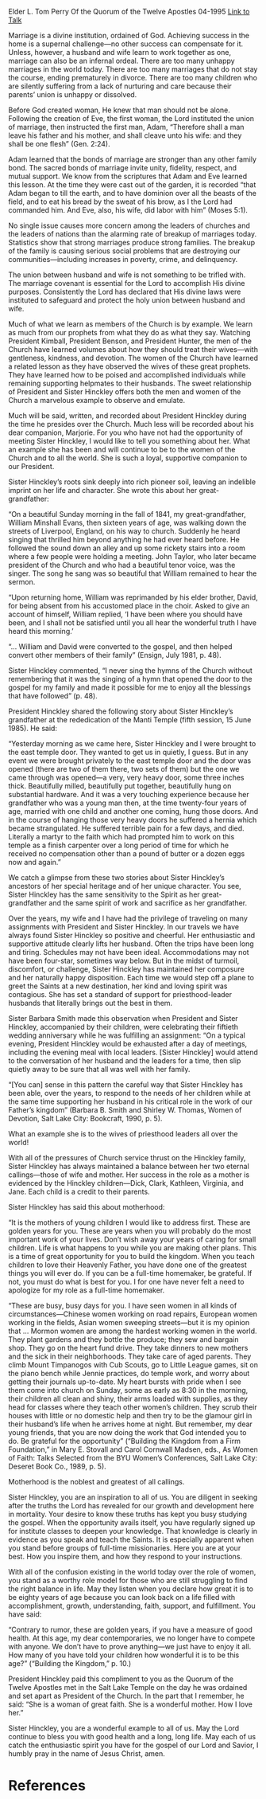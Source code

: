 Elder L. Tom Perry
Of the Quorum of the Twelve Apostles
04-1995
[Link to Talk](https://www.churchofjesuschrist.org/study/general-conference/1995/04/an-elect-lady?lang=eng)

Marriage is a divine institution, ordained of God. Achieving success in the home is a supernal challenge—no other success can compensate for it. Unless, however, a husband and wife learn to work together as one, marriage can also be an infernal ordeal. There are too many unhappy marriages in the world today. There are too many marriages that do not stay the course, ending prematurely in divorce. There are too many children who are silently suffering from a lack of nurturing and care because their parents’ union is unhappy or dissolved.

Before God created woman, He knew that man should not be alone. Following the creation of Eve, the first woman, the Lord instituted the union of marriage, then instructed the first man, Adam, “Therefore shall a man leave his father and his mother, and shall cleave unto his wife: and they shall be one flesh” (Gen. 2:24).

Adam learned that the bonds of marriage are stronger than any other family bond. The sacred bonds of marriage invite unity, fidelity, respect, and mutual support. We know from the scriptures that Adam and Eve learned this lesson. At the time they were cast out of the garden, it is recorded “that Adam began to till the earth, and to have dominion over all the beasts of the field, and to eat his bread by the sweat of his brow, as I the Lord had commanded him. And Eve, also, his wife, did labor with him” (Moses 5:1).

No single issue causes more concern among the leaders of churches and the leaders of nations than the alarming rate of breakup of marriages today. Statistics show that strong marriages produce strong families. The breakup of the family is causing serious social problems that are destroying our communities—including increases in poverty, crime, and delinquency.

The union between husband and wife is not something to be trifled with. The marriage covenant is essential for the Lord to accomplish His divine purposes. Consistently the Lord has declared that His divine laws were instituted to safeguard and protect the holy union between husband and wife.

Much of what we learn as members of the Church is by example. We learn as much from our prophets from what they do as what they say. Watching President Kimball, President Benson, and President Hunter, the men of the Church have learned volumes about how they should treat their wives—with gentleness, kindness, and devotion. The women of the Church have learned a related lesson as they have observed the wives of these great prophets. They have learned how to be poised and accomplished individuals while remaining supporting helpmates to their husbands. The sweet relationship of President and Sister Hinckley offers both the men and women of the Church a marvelous example to observe and emulate.

Much will be said, written, and recorded about President Hinckley during the time he presides over the Church. Much less will be recorded about his dear companion, Marjorie. For you who have not had the opportunity of meeting Sister Hinckley, I would like to tell you something about her. What an example she has been and will continue to be to the women of the Church and to all the world. She is such a loyal, supportive companion to our President.

Sister Hinckley’s roots sink deeply into rich pioneer soil, leaving an indelible imprint on her life and character. She wrote this about her great-grandfather:

“On a beautiful Sunday morning in the fall of 1841, my great-grandfather, William Minshall Evans, then sixteen years of age, was walking down the streets of Liverpool, England, on his way to church. Suddenly he heard singing that thrilled him beyond anything he had ever heard before. He followed the sound down an alley and up some rickety stairs into a room where a few people were holding a meeting. John Taylor, who later became president of the Church and who had a beautiful tenor voice, was the singer. The song he sang was so beautiful that William remained to hear the sermon.

“Upon returning home, William was reprimanded by his elder brother, David, for being absent from his accustomed place in the choir. Asked to give an account of himself, William replied, ‘I have been where you should have been, and I shall not be satisfied until you all hear the wonderful truth I have heard this morning.’

“… William and David were converted to the gospel, and then helped convert other members of their family” (Ensign, July 1981, p. 48).

Sister Hinckley commented, “I never sing the hymns of the Church without remembering that it was the singing of a hymn that opened the door to the gospel for my family and made it possible for me to enjoy all the blessings that have followed” (p. 48).

President Hinckley shared the following story about Sister Hinckley’s grandfather at the rededication of the Manti Temple (fifth session, 15 June 1985). He said:

“Yesterday morning as we came here, Sister Hinckley and I were brought to the east temple door. They wanted to get us in quietly, I guess. But in any event we were brought privately to the east temple door and the door was opened (there are two of them there, two sets of them) but the one we came through was opened—a very, very heavy door, some three inches thick. Beautifully milled, beautifully put together, beautifully hung on substantial hardware. And it was a very touching experience because her grandfather who was a young man then, at the time twenty-four years of age, married with one child and another one coming, hung those doors. And in the course of hanging those very heavy doors he suffered a hernia which became strangulated. He suffered terrible pain for a few days, and died. Literally a martyr to the faith which had prompted him to work on this temple as a finish carpenter over a long period of time for which he received no compensation other than a pound of butter or a dozen eggs now and again.”

We catch a glimpse from these two stories about Sister Hinckley’s ancestors of her special heritage and of her unique character. You see, Sister Hinckley has the same sensitivity to the Spirit as her great-grandfather and the same spirit of work and sacrifice as her grandfather.

Over the years, my wife and I have had the privilege of traveling on many assignments with President and Sister Hinckley. In our travels we have always found Sister Hinckley so positive and cheerful. Her enthusiastic and supportive attitude clearly lifts her husband. Often the trips have been long and tiring. Schedules may not have been ideal. Accommodations may not have been four-star, sometimes way below. But in the midst of turmoil, discomfort, or challenge, Sister Hinckley has maintained her composure and her naturally happy disposition. Each time we would step off a plane to greet the Saints at a new destination, her kind and loving spirit was contagious. She has set a standard of support for priesthood-leader husbands that literally brings out the best in them.

Sister Barbara Smith made this observation when President and Sister Hinckley, accompanied by their children, were celebrating their fiftieth wedding anniversary while he was fulfilling an assignment: “On a typical evening, President Hinckley would be exhausted after a day of meetings, including the evening meal with local leaders. [Sister Hinckley] would attend to the conversation of her husband and the leaders for a time, then slip quietly away to be sure that all was well with her family.

“[You can] sense in this pattern the careful way that Sister Hinckley has been able, over the years, to respond to the needs of her children while at the same time supporting her husband in his critical role in the work of our Father’s kingdom” (Barbara B. Smith and Shirley W. Thomas, Women of Devotion, Salt Lake City: Bookcraft, 1990, p. 5).

What an example she is to the wives of priesthood leaders all over the world!

With all of the pressures of Church service thrust on the Hinckley family, Sister Hinckley has always maintained a balance between her two eternal callings—those of wife and mother. Her success in the role as a mother is evidenced by the Hinckley children—Dick, Clark, Kathleen, Virginia, and Jane. Each child is a credit to their parents.

Sister Hinckley has said this about motherhood:

“It is the mothers of young children I would like to address first. These are golden years for you. These are years when you will probably do the most important work of your lives. Don’t wish away your years of caring for small children. Life is what happens to you while you are making other plans. This is a time of great opportunity for you to build the kingdom. When you teach children to love their Heavenly Father, you have done one of the greatest things you will ever do. If you can be a full-time homemaker, be grateful. If not, you must do what is best for you. I for one have never felt a need to apologize for my role as a full-time homemaker.

“These are busy, busy days for you. I have seen women in all kinds of circumstances—Chinese women working on road repairs, European women working in the fields, Asian women sweeping streets—but it is my opinion that … Mormon women are among the hardest working women in the world. They plant gardens and they bottle the produce; they sew and bargain shop. They go on the heart fund drive. They take dinners to new mothers and the sick in their neighborhoods. They take care of aged parents. They climb Mount Timpanogos with Cub Scouts, go to Little League games, sit on the piano bench while Jennie practices, do temple work, and worry about getting their journals up-to-date. My heart bursts with pride when I see them come into church on Sunday, some as early as 8:30 in the morning, their children all clean and shiny, their arms loaded with supplies, as they head for classes where they teach other women’s children. They scrub their houses with little or no domestic help and then try to be the glamour girl in their husband’s life when he arrives home at night. But remember, my dear young friends, that you are now doing the work that God intended you to do. Be grateful for the opportunity” (“Building the Kingdom from a Firm Foundation,” in Mary E. Stovall and Carol Cornwall Madsen, eds., As Women of Faith: Talks Selected from the BYU Women’s Conferences, Salt Lake City: Deseret Book Co., 1989, p. 5).

Motherhood is the noblest and greatest of all callings.

Sister Hinckley, you are an inspiration to all of us. You are diligent in seeking after the truths the Lord has revealed for our growth and development here in mortality. Your desire to know these truths has kept you busy studying the gospel. When the opportunity avails itself, you have regularly signed up for institute classes to deepen your knowledge. That knowledge is clearly in evidence as you speak and teach the Saints. It is especially apparent when you stand before groups of full-time missionaries. Here you are at your best. How you inspire them, and how they respond to your instructions.

With all of the confusion existing in the world today over the role of women, you stand as a worthy role model for those who are still struggling to find the right balance in life. May they listen when you declare how great it is to be eighty years of age because you can look back on a life filled with accomplishment, growth, understanding, faith, support, and fulfillment. You have said:

“Contrary to rumor, these are golden years, if you have a measure of good health. At this age, my dear contemporaries, we no longer have to compete with anyone. We don’t have to prove anything—we just have to enjoy it all. How many of you have told your children how wonderful it is to be this age?” (“Building the Kingdom,” p. 10.)

President Hinckley paid this compliment to you as the Quorum of the Twelve Apostles met in the Salt Lake Temple on the day he was ordained and set apart as President of the Church. In the part that I remember, he said: “She is a woman of great faith. She is a wonderful mother. How I love her.”

Sister Hinckley, you are a wonderful example to all of us. May the Lord continue to bless you with good health and a long, long life. May each of us catch the enthusiastic spirit you have for the gospel of our Lord and Savior, I humbly pray in the name of Jesus Christ, amen.

# References
